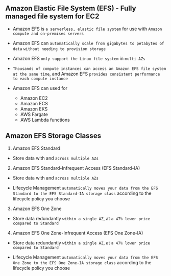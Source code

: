## Amazon Elastic File System (EFS) - Fully managed file system for EC2

- Amazon EFS is `a serverless, elastic file system` for use with `Amazon compute and on-premises servers`

- Amazon EFS can `automatically scale from gigabytes to petabytes of data` `without needing to provision storage`

- Amazon EFS `only support the Linux file system` in `multi AZs`

- `Thousands of compute instances can access an Amazon EFS file system at the same time`, and Amazon EFS `provides consistent performance to each compute instance`

- Amazon EFS can used for

  - Amazon EC2
  - Amazon ECS
  - Amazon EKS
  - AWS Fargate
  - AWS Lambda functions

## Amazon EFS Storage Classes

1. Amazon EFS Standard

- Store data with and `across multiple AZs`

2. Amazon EFS Standard-Infrequent Access (EFS Standard-IA)

- Store data with and `across multiple AZs`

- Lifecycle Management `automatically moves your data from the EFS Standard to the EFS Standard-IA storage class` according to the lifecycle policy you choose

3. Amazon EFS One Zone

- Store data redundantly `within a single AZ`, at `a 47% lower price compared to Standard`

4. Amazon EFS One Zone-Infrequent Access (EFS One Zone-IA)

- Store data redundantly `within a single AZ`, at `a 47% lower price compared to Standard`

- Lifecycle Management `automatically moves your data from the EFS One Zone to the EFS One Zone-IA storage class` according to the lifecycle policy you choose
